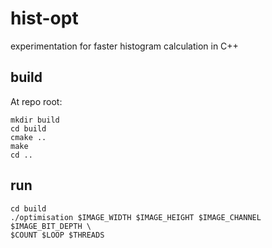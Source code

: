 # hist-opt
experimentation for faster histogram calculation in C++

## build
At repo root:
```
mkdir build
cd build
cmake ..
make
cd ..
```

## run
```
cd build
./optimisation $IMAGE_WIDTH $IMAGE_HEIGHT $IMAGE_CHANNEL $IMAGE_BIT_DEPTH \
$COUNT $LOOP $THREADS
```
